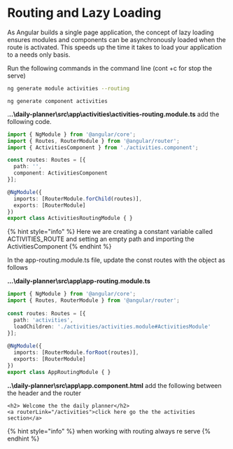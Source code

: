 # Routing and Lazy Loading

As Angular builds a single page application, the concept of lazy loading ensures modules and components can be asynchronously loaded when the route is activated. This speeds up the time it takes to load your application to a needs only basis.

Run the following commands in the command line \(cont +c for stop the serve\)

```bash
ng generate module activities --routing
```

```text
ng generate component activities
```

.**..\daily-planner\src\app\activities\activities-routing.module.ts** add the following code. 

```typescript
import { NgModule } from '@angular/core';
import { Routes, RouterModule } from '@angular/router';
import { ActivitiesComponent } from './activities.component';

const routes: Routes = [{
  path: '',
  component: ActivitiesComponent
}];

@NgModule({
  imports: [RouterModule.forChild(routes)],
  exports: [RouterModule]
})
export class ActivitiesRoutingModule { }

```

{% hint style="info" %}
Here we are creating a constant variable called ACTIVITIES\_ROUTE and setting an empty path and importing the ActivitiesComponent
{% endhint %}

In the app-routing.module.ts file, update the const routes with the object as follows

**...\daily-planner\src\app\app-routing.module.ts**

```typescript
import { NgModule } from '@angular/core';
import { Routes, RouterModule } from '@angular/router';
 
const routes: Routes = [{
  path: 'activities',
  loadChildren: './activities/activities.module#ActivitiesModule'
}];
 
@NgModule({
  imports: [RouterModule.forRoot(routes)],
  exports: [RouterModule]
})
export class AppRoutingModule { }

```

**..\daily-planner\src\app\app.component.html** add the following between the header and the router

```markup
<h2> Welcome the the daily planner</h2>
<a routerLink="/activities">click here go the the activities section</a>
```

{% hint style="info" %}
when working with routing always re serve
{% endhint %}

